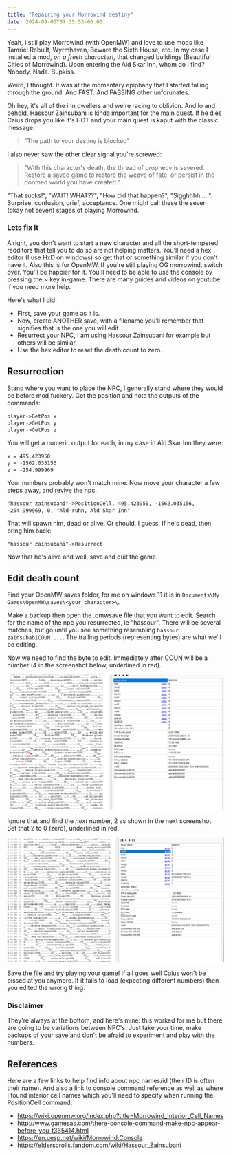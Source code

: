```yaml
---
title: "Repairing your Morrowind destiny"
date: 2024-09-05T07:35:53-06:00
---
```


Yeah, I still play Morrowind (with OpenMW) and love to use mods like Tamriel
Rebuilt, Wyrmhaven, Beware the Sixth House, etc. In my case I installed a mod,
_on a fresh character!_, that changed buildings (Beautiful Cities of Morrowind).
Upon entering the Ald Skar Inn, whom do I find? Nobody. Nada. Bupkiss.

Weird, I thought. It was at the momentary epiphany that I started falling through the ground.
And FAST. And PASSING other unforunates.

Oh hey, it's all of the inn dwellers and we're racing to oblivion. And lo and
behold, Hassour Zainsubani is kinda important for the main quest. If he dies
Caius drops you like it's HOT and your main quest is kaput with the classic
message:

> "The path to your destiny is blocked"

I also never saw the other clear signal you're screwed:

> "With this character's death, the thread of prophecy is severed. Restore a
> saved game to restore the weave of fate, or persist in the doomed world you
> have created."

"That sucks!", "WAIT! WHAT??", "How did that happen?", "Sigghhhh.....".
Surprise, confusion, grief, acceptance. One might call these the seven
(okay not seven) stages of playing Morrowind.

### Lets fix it

Alright, you don't want to start a new character and all the short-tempered
redditors that tell you to do so are not helping matters. You'll need a hex editor (I use HxD
on windows) so get that or something similar if you don't have it. Also this is
for OpenMW. If you're still playing OG morrowind, switch over. You'll be happier
for it. You'll need to be able to use the console by pressing the \~ key
in-game. There are many guides and videos on youtube if you need more help.

Here's what I did:

- First, save your game as it is.
- Now, create ANOTHER save, with a filename you'll remember that signifies that
  is the one you will edit.
- Resurrect your NPC, I am using Hassour Zainsubani for example but others will
  be similar.
- Use the hex editor to reset the death count to zero.

## Resurrection

Stand where you want to place the NPC, I generally stand where they would be
before mod fuckery. Get the position and note the outputs of the commands:

```
player->GetPos x
player->GetPos y
player->GetPos z
```

You will get a numeric output for each, in my case in Ald Skar Inn they were:

```
x = 495.423950
y = -1562.035156
z = -254.999969
```

Your numbers probably won't match mine. Now move your character a few steps
away, and revive the npc.

```
"hassour zainsubani"->PositionCell, 495.423950, -1562.035156, -254.999969, 0, "Ald-ruhn, Ald Skar Inn"
```

That will spawn him, dead or alive. Or should, I guess. If he's dead, then bring
him back:

```
"hassour zainsubani"->Resurrect
```

Now that he's alive and well, save and quit the game.

## Edit death count

Find your OpenMW saves folder, for me on windows 11 it is in
`Documents\My Games\OpenMW\saves\<your character>\`.

Make a backup then open the .omwsave file that you want to edit. Search for the
name of the npc you resurrected, ie "hassour". There will be several matches,
but go until you see something resembling `hassour zainsubabiCOUN....`. The
trailing periods (representing bytes) are what we'll be editing.

Now we need to find the byte to edit. Immediately after COUN will be a number
(4 in the screenshot below, underlined in red).

<img src="hassour_coun.png">

Ignore that and find the *next* number, 2 as shown in the next screenshot.
Set that 2 to 0 (zero), underlined in red.

<img src="hassour_deadcount_reset.png">

Save the file and try playing your game! If all goes well Caius won't be pissed
at you anymore. If it fails to load (expecting different numbers) then you
edited the wrong thing.

### Disclaimer

They're always at the bottom, and here's mine: this worked for me
but there are going to be variations between NPC's. Just take your time,
make backups of your save and don't be afraid to experiment and play with
the numbers.

## References

Here are a few links to help find info about npc names/id (their ID is often
their name). And also a link to console command reference as well as where
I found interior cell names which you'll need to specify when running the
PositionCell command.

- https://wiki.openmw.org/index.php?title=Morrowind_Interior_Cell_Names
- http://www.gamesas.com/there-console-command-make-npc-appear-before-you-t365414.html
- https://en.uesp.net/wiki/Morrowind:Console
- https://elderscrolls.fandom.com/wiki/Hassour_Zainsubani

